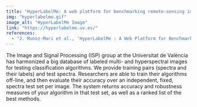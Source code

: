 ```yaml
---
title: "HyperLabelMe: A web platform for benchmarking remote-sensing image classifiers"
img: "hyperlabelme.gif"
image_alt: "HyperLabelMe Image"
link: "https://hyperlabelme.uv.es/"
references:
  - "J. Munoz-Mari et al., 'HyperLabelMe : A Web Platform for Benchmarking Remote-Sensing Image Classifiers,' in IEEE Geoscience and Remote Sensing Magazine, vol. 5, no. 4, pp. 79-85, Dec. 2017. doi: 10.1109/MGRS.2017.2762476"
---
```


The Image and Signal Processing (ISP) group at the Universitat de València has harmonized a big database of labeled multi- and hyperspectral images for testing classification algorithms. We provide training pairs (spectra and their labels) and test spectra. Researchers are able to train their algorithms off-line, and then evaluate their accuracy over an independent, fixed, spectra test set per image. The system returns accuracy and robustness measures of your algorithm in that test set, as well as a ranked list of the best methods.